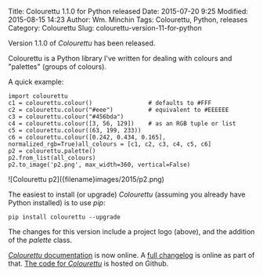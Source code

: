 Title: Colourettu 1.1.0 for Python released
Date: 2015-07-20 9:25
Modified: 2015-08-15 14:23
Author: Wm. Minchin
Tags: Colourettu, Python, releases
Category: Colourettu
Slug: colourettu-version-11-for-python

Version 1.1.0 of *Colourettu* has been released.

Colourettu is a Python library I've written for dealing with colours and
"palettes" (groups of colours).

A quick example:

    import colourettu
    c1 = colourettu.colour()                # defaults to #FFF
    c2 = colourettu.colour("#eee")          # equivalent to #EEEEEE
    c3 = colourettu.colour("#456bda")
    c4 = colourettu.colour([3, 56, 129])    # as an RGB tuple or list
    c5 = colourettu.colour((63, 199, 233))
    c6 = colourettu.colour([0.242, 0.434, 0.165], normalized_rgb=True)all_colours = [c1, c2, c3, c4, c5, c6]
    p2 = colourettu.palette()
    p2.from_list(all_colours)
    p2.to_image('p2.png', max_width=360, vertical=False)

<div markdown=1 class="text-center">
![Colourettu p2]({filename}images/2015/p2.png)
</div>

The easiest to install (or upgrade) *Colourettu* (assuming you already
have Python installed) is to use *pip*:

    pip install colourettu --upgrade

The changes for this version include a project logo (above), and the
addition of the *palette* class.

[*Colourettu* documentation](http://minchin.ca/colourettu/) is now
online. A [full changelog](http://minchin.ca/colourettu/changelog.html)
is online as part of that. [The code for
*Colourettu*](https://github.com/MinchinWeb/colourettu/) is hosted on
Github.
